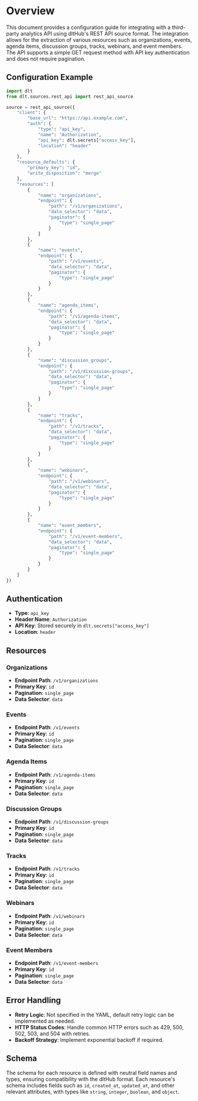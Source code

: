# Overview

This document provides a configuration guide for integrating with a third-party analytics API using dltHub's REST API source format. The integration allows for the extraction of various resources such as organizations, events, agenda items, discussion groups, tracks, webinars, and event members. The API supports a simple GET request method with API key authentication and does not require pagination.

## Configuration Example

```python
import dlt
from dlt.sources.rest_api import rest_api_source

source = rest_api_source({
    "client": {
        "base_url": "https://api.example.com",
        "auth": {
            "type": "api_key",
            "name": "Authorization",
            "api_key": dlt.secrets["access_key"],
            "location": "header"
        }
    },
    "resource_defaults": {
        "primary_key": "id",
        "write_disposition": "merge"
    },
    "resources": [
        {
            "name": "organizations",
            "endpoint": {
                "path": "/v1/organizations",
                "data_selector": "data",
                "paginator": {
                    "type": "single_page"
                }
            }
        },
        {
            "name": "events",
            "endpoint": {
                "path": "/v1/events",
                "data_selector": "data",
                "paginator": {
                    "type": "single_page"
                }
            }
        },
        {
            "name": "agenda_items",
            "endpoint": {
                "path": "/v1/agenda-items",
                "data_selector": "data",
                "paginator": {
                    "type": "single_page"
                }
            }
        },
        {
            "name": "discussion_groups",
            "endpoint": {
                "path": "/v1/discussion-groups",
                "data_selector": "data",
                "paginator": {
                    "type": "single_page"
                }
            }
        },
        {
            "name": "tracks",
            "endpoint": {
                "path": "/v1/tracks",
                "data_selector": "data",
                "paginator": {
                    "type": "single_page"
                }
            }
        },
        {
            "name": "webinars",
            "endpoint": {
                "path": "/v1/webinars",
                "data_selector": "data",
                "paginator": {
                    "type": "single_page"
                }
            }
        },
        {
            "name": "event_members",
            "endpoint": {
                "path": "/v1/event-members",
                "data_selector": "data",
                "paginator": {
                    "type": "single_page"
                }
            }
        }
    ]
})
```

## Authentication

- **Type**: `api_key`
- **Header Name**: `Authorization`
- **API Key**: Stored securely in `dlt.secrets["access_key"]`
- **Location**: `header`

## Resources

### Organizations
- **Endpoint Path**: `/v1/organizations`
- **Primary Key**: `id`
- **Pagination**: `single_page`
- **Data Selector**: `data`

### Events
- **Endpoint Path**: `/v1/events`
- **Primary Key**: `id`
- **Pagination**: `single_page`
- **Data Selector**: `data`

### Agenda Items
- **Endpoint Path**: `/v1/agenda-items`
- **Primary Key**: `id`
- **Pagination**: `single_page`
- **Data Selector**: `data`

### Discussion Groups
- **Endpoint Path**: `/v1/discussion-groups`
- **Primary Key**: `id`
- **Pagination**: `single_page`
- **Data Selector**: `data`

### Tracks
- **Endpoint Path**: `/v1/tracks`
- **Primary Key**: `id`
- **Pagination**: `single_page`
- **Data Selector**: `data`

### Webinars
- **Endpoint Path**: `/v1/webinars`
- **Primary Key**: `id`
- **Pagination**: `single_page`
- **Data Selector**: `data`

### Event Members
- **Endpoint Path**: `/v1/event-members`
- **Primary Key**: `id`
- **Pagination**: `single_page`
- **Data Selector**: `data`

## Error Handling

- **Retry Logic**: Not specified in the YAML, default retry logic can be implemented as needed.
- **HTTP Status Codes**: Handle common HTTP errors such as 429, 500, 502, 503, and 504 with retries.
- **Backoff Strategy**: Implement exponential backoff if required.

## Schema

The schema for each resource is defined with neutral field names and types, ensuring compatibility with the dltHub format. Each resource's schema includes fields such as `id`, `created_at`, `updated_at`, and other relevant attributes, with types like `string`, `integer`, `boolean`, and `object`.